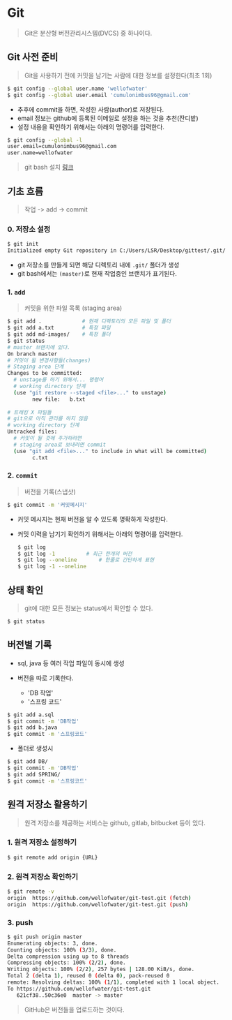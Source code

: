 # Git

> Git은 분산형 버전관리시스템(DVCS) 중 하나이다.

## Git 사전 준비

> Git을 사용하기 전에 커밋을 남기는 사람에 대한 정보를 설정한다(최초 1회)

```bash
$ git config --global user.name 'wellofwater'
$ git config --global user.email 'cumulonimbus96@gmail.com'
```

- 추후에 commit을 하면, 작성한 사람(author)로 저장된다.
- email 정보는 github에 등록된 이메일로 설정을 하는 것을 추천(잔디밭)
- 설정 내용을 확인하기 위해서는 아래의 명령어를 입력한다.

```bash
$ git config --global -l
user.email=cumulonimbus96@gmail.com
user.name=wellofwater
```

> git bash 설치 [링크](https://gitforwindows.org/)

## 기초 흐름

> 작업 -> add -> commit

### 0. 저장소 설정

```bash
$ git init
Initialized empty Git repository in C:/Users/LSR/Desktop/gittest/.git/
```

- git 저장소를 만들게 되면 해당 디렉토리 내에 `.git/` 폴더가 생성
- git bash에서는 `(master)`로 현재 작업중인 브랜치가 표기된다.

### 1. `add`

> 커밋을 위한 파일 목록 (staging area)

```bash
$ git add .				# 현재 디렉토리의 모든 파일 및 폴더
$ git add a.txt			# 특정 파일
$ git add md-images/	# 특정 폴더
$ git status
# master 브랜치에 있다.
On branch master
# 커밋이 될 변경사항들(changes)
# Staging area 단계
Changes to be committed:
  # unstage를 하기 위해서... 명령어
  # working directory 단계
  (use "git restore --staged <file>..." to unstage)
        new file:   b.txt
        
# 트래킹 X 파일들
# git으로 아직 관리를 하지 않음
# working directory 단계
Untracked files:
  # 커밋이 될 것에 추가하려면
  # staging area로 보내려면 commit
  (use "git add <file>..." to include in what will be committed)
        c.txt

```

### 2. `commit`

> 버전을 기록(스냅샷)

```bash
$ git commit -m '커밋메시지'
```

- 커밋 메시지는 현재 버전을 알 수 있도록 명확하게 작성한다.

- 커밋 이력을 남기기 확인하기 위해서는 아래의 명령어를 입력한다.

  ```bash
  $ git log
  $ git log -1			# 최근 한개의 버전
  $ git log --oneline		# 한줄로 간단하게 표현
  $ git log -1 --oneline
  ```

## 상태 확인

> git에 대한 모든 정보는 status에서 확인할 수 있다.

```bash
$ git status
```



## 버전별 기록

- sql, java 등 여러 작업 파일이 동시에 생성

- 버전을 따로 기록한다.
  - 'DB 작업'
  - '스프링 코드'

```bash
$ git add a.sql
$ git commit -m 'DB작업'
$ git add b.java
$ git commit -m '스프링코드'
```

- 폴더로 생성시

```bash
$ git add DB/
$ git commit -m 'DB작업'
$ git add SPRING/
$ git commit -m '스프링코드'
```



## 원격 저장소 활용하기

> 원격 저장소를 제공하는 서비스는 github, gitlab, bitbucket 등이 있다.

### 1. 원격 저장소 설정하기

```bash
$ git remote add origin {URL}
```



### 2. 원격 저장소 확인하기

```bash
$ git remote -v
origin  https://github.com/wellofwater/git-test.git (fetch)
origin  https://github.com/wellofwater/git-test.git (push)
```



### 3. push

```bash
$ git push origin master
Enumerating objects: 3, done.
Counting objects: 100% (3/3), done.
Delta compression using up to 8 threads
Compressing objects: 100% (2/2), done.
Writing objects: 100% (2/2), 257 bytes | 128.00 KiB/s, done.
Total 2 (delta 1), reused 0 (delta 0), pack-reused 0
remote: Resolving deltas: 100% (1/1), completed with 1 local object.
To https://github.com/wellofwater/git-test.git
   621cf38..50c36e0  master -> master
```

>  GitHub은 버전들을 업로드하는 것이다.
